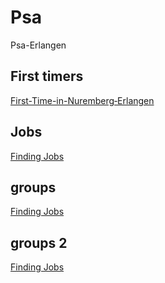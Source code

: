 # Psa
Psa-Erlangen

## First timers
[First-Time-in-Nuremberg‐Erlangen](https://github.com/Ariffazeel99/psa/wiki/First-Time-in-Nuremberg%E2%80%90Erlangen)

## Jobs
[Finding Jobs](https://github.com/Ariffazeel99/psa/wiki/Finding-Jobs)

## groups
[Finding Jobs](https://github.com/Ariffazeel99/psa/wiki/Finding-Jobs)

## groups 2
[Finding Jobs](https://github.com/Ariffazeel99/psa/wiki/Finding-Jobs)